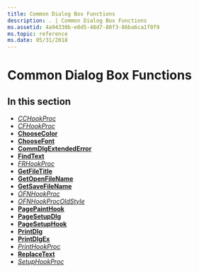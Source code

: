 ```yaml
---
title: Common Dialog Box Functions
description: . | Common Dialog Box Functions
ms.assetid: 4a94330b-e0d5-48d7-80f3-86ba6ca1f0f9
ms.topic: reference
ms.date: 05/31/2018
---
```


# Common Dialog Box Functions

## In this section

-   [*CCHookProc*](/windows/win32/api/commdlg/nc-commdlg-lpcchookproc)
-   [*CFHookProc*](/windows/win32/api/commdlg/nc-commdlg-lpcfhookproc)
-   [**ChooseColor**](/previous-versions/windows/desktop/legacy/ms646912(v=vs.85))
-   [**ChooseFont**](/windows/win32/api/commdlg/ns-commdlg-choosefonta)
-   [**CommDlgExtendedError**](/windows/desktop/api/Commdlg/nf-commdlg-commdlgextendederror)
-   [**FindText**](/windows/desktop/api/Commdlg/nf-commdlg-findtexta)
-   [*FRHookProc*](/windows/win32/api/commdlg/nc-commdlg-lpfrhookproc)
-   [**GetFileTitle**](/windows/desktop/api/Commdlg/nf-commdlg-getfiletitlea)
-   [**GetOpenFileName**](/windows/desktop/api/Commdlg/nf-commdlg-getopenfilenamea)
-   [**GetSaveFileName**](/windows/desktop/api/Commdlg/nf-commdlg-getsavefilenamea)
-   [*OFNHookProc*](/windows/win32/api/commdlg/nc-commdlg-lpofnhookproc)
-   [*OFNHookProcOldStyle*](/previous-versions/windows/desktop/legacy/ms646932(v=vs.85))
-   [**PagePaintHook**](/windows/win32/api/commdlg/nc-commdlg-lppagepainthook)
-   [**PageSetupDlg**](/previous-versions/windows/desktop/legacy/ms646937(v=vs.85))
-   [**PageSetupHook**](/windows/win32/api/commdlg/nc-commdlg-lppagesetuphook)
-   [**PrintDlg**](/previous-versions/windows/desktop/legacy/ms646940(v=vs.85))
-   [**PrintDlgEx**](/previous-versions/windows/desktop/legacy/ms646942(v=vs.85))
-   [*PrintHookProc*](/windows/win32/api/commdlg/nc-commdlg-lpprinthookproc)
-   [**ReplaceText**](/windows/desktop/api/Commdlg/nf-commdlg-replacetexta)
-   [*SetupHookProc*](/windows/win32/api/commdlg/nc-commdlg-lpsetuphookproc)

 

 
